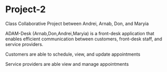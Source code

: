 # Project-2
Class Collaborative Project between Andrei, Arnab, Don, and Maryia

ADAM-Desk (Arnab,Don,Andrei,Maryia) is a front-desk application that enables efficient communication between customers, front-desk staff, and service providers.

Customers are able to schedule, view, and update appointments

Service providers are able view and manage appointments